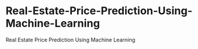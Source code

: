 # Real-Estate-Price-Prediction-Using-Machine-Learning
Real Estate Price Prediction Using Machine Learning
